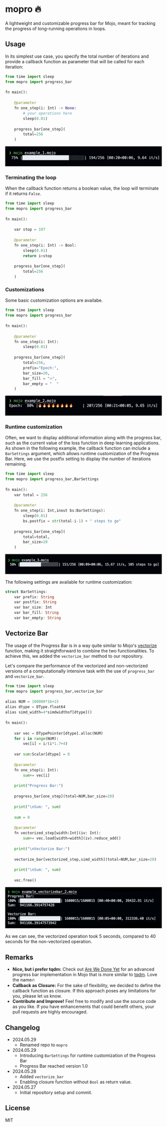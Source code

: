 # mopro 🔥

A lightweight and customizable progress bar for Mojo, meant for tracking the progress of long-running operations in loops.

## Usage

In its simplest use case, you specify the total number of iterations and provide a callback function as parameter that will be called for each iteration:

```python
from time import sleep
from mopro import progress_bar

fn main():
    
    @parameter
    fn one_step(i: Int) -> None:
        # your operations here
        sleep(0.01)

    progress_bar[one_step](
        total=256
    )
```

![example1.mojo](./imgs/example1.png)

### Terminating the loop

When the callback function returns a boolean value, the loop will terminate if it returns `False`.

```python
from time import sleep
from mopro import progress_bar

fn main():

    var stop = 197

    @parameter
    fn one_step(i: Int) -> Bool:
        sleep(0.01)
        return i<stop

    progress_bar[one_step](
        total=256
    )
```

### Customizations

Some basic customization options are availabe.

```python
from time import sleep
from mopro import progress_bar

fn main():

    @parameter
    fn one_step(i: Int):
        sleep(0.01)
        
    progress_bar[one_step](
        total=256,
        prefix="Epoch:", 
        bar_size=20,
        bar_fill = "🔥",
        bar_empty = "  "
    )
```

![example2.mojo](./imgs/example2.png)

### Runtime customization

Often, we want to display additional information along with the progress bar, such as the current value of the loss function in deep learning applications. As shown in the following example, the callback function can include a `BarSettings` argument, which allows runtime customization of the Progress Bar. Here, we use the postfix setting to display the number of iterations remaining.

```python
from time import sleep
from mopro import progress_bar,BarSettings

fn main():
    var total = 256

    @parameter
    fn one_step(i: Int,inout bs:BarSettings):
        sleep(0.01)
        bs.postfix = str(total-i-1) + " steps to go" 
        
    progress_bar[one_step](
        total=total,
        bar_size=20
    )
```

![example3.mojo](./imgs/example3.png)

The following settings are available for runtime customization:

```rust
struct BarSettings:
    var prefix: String
    var postfix: String
    var bar_size: Int
    var bar_fill: String
    var bar_empty: String
```

## Vectorize Bar

The usage of the Progress Bar is in a way quite similar to Mojo's [vectorize](https://docs.modular.com/mojo/stdlib/algorithm/functional/vectorize) function, making it straightforward to combine the two functionalities. To achieve this, we added the `vectorize_bar` method to our repository.

Let's compare the performance of the vectorized and non-vectorized versions of a computationally intensive task with the use of `progress_bar` and `vectorize_bar`.

```python
from time import sleep
from mopro import progress_bar,vectorize_bar

alias NUM = 100000*16+15
alias dtype = DType.float64
alias simd_width=4*simdwidthof[dtype]()

fn main():

    var vec = DTypePointer[dtype].alloc(NUM)
    for i in range(NUM):
        vec[i] = i/(i*1.7+4)
   
    var sum:Scalar[dtype] = 0

    @parameter
    fn one_step(i: Int):
        sum+= vec[i]

    print("Progress Bar:")

    progress_bar[one_step](total=NUM,bar_size=20)
    
    print("\nSum: ", sum)

    sum = 0

    @parameter
    fn vectorized_step[width:Int](iv: Int):
        sum+= vec.load[width=width](iv).reduce_add()

    print("\nVectorize Bar:")

    vectorize_bar[vectorized_step,simd_width](total=NUM,bar_size=20)
    
    print("\nSum: ", sum)

    vec.free()
```

![example_vectorizebar_2.mojo](./imgs/example_vec2.png)

As we can see, the vectorized operation took 5 seconds, compared to 40 seconds for the non-vectorized operation.

## Remarks

- __Nice, but i prefer tqdm:__ Check out [Are We Done Yet](https://github.com/Ryul0rd/awdy) for an advanced progress bar implementation in Mojo that is more similar to [tqdm](https://github.com/tqdm/tqdm). Love the name🔥
- __Callback as Closure:__ For the sake of flexibility, we decided to define the callback function as closure. If this approach poses any limitations for you, please let us know.
- __Contribute and Improve!__ Feel free to modify and use the source code as you like. If you have enhancements that could benefit others, your pull requests are highly encouraged.

## Changelog

- 2024.05.29
  - Renamed repo to `mopro`
- 2024.05.29
  - Introducing `BarSettings` for runtime customization of the Progress Bar
  - Progress Bar reached version 1.0
- 2024.05.28
  - Added `vectorize_bar`
  - Enabling closure function without `Bool` as return value.
- 2024.05.27
  - Initial repository setup and commit.

## License

MIT
